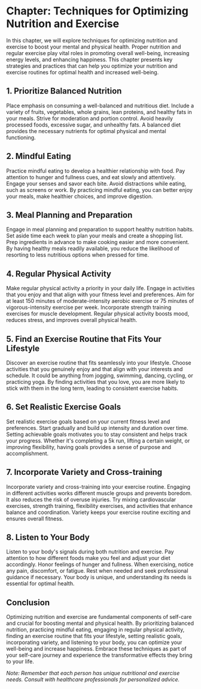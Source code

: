 Chapter: Techniques for Optimizing Nutrition and Exercise
=========================================================

In this chapter, we will explore techniques for optimizing nutrition and exercise to boost your mental and physical health. Proper nutrition and regular exercise play vital roles in promoting overall well-being, increasing energy levels, and enhancing happiness. This chapter presents key strategies and practices that can help you optimize your nutrition and exercise routines for optimal health and increased well-being.

**1. Prioritize Balanced Nutrition**
------------------------------------

Place emphasis on consuming a well-balanced and nutritious diet. Include a variety of fruits, vegetables, whole grains, lean proteins, and healthy fats in your meals. Strive for moderation and portion control. Avoid heavily processed foods, excessive sugar, and unhealthy fats. A balanced diet provides the necessary nutrients for optimal physical and mental functioning.

**2. Mindful Eating**
---------------------

Practice mindful eating to develop a healthier relationship with food. Pay attention to hunger and fullness cues, and eat slowly and attentively. Engage your senses and savor each bite. Avoid distractions while eating, such as screens or work. By practicing mindful eating, you can better enjoy your meals, make healthier choices, and improve digestion.

**3. Meal Planning and Preparation**
------------------------------------

Engage in meal planning and preparation to support healthy nutrition habits. Set aside time each week to plan your meals and create a shopping list. Prep ingredients in advance to make cooking easier and more convenient. By having healthy meals readily available, you reduce the likelihood of resorting to less nutritious options when pressed for time.

**4. Regular Physical Activity**
--------------------------------

Make regular physical activity a priority in your daily life. Engage in activities that you enjoy and that align with your fitness level and preferences. Aim for at least 150 minutes of moderate-intensity aerobic exercise or 75 minutes of vigorous-intensity exercise per week. Incorporate strength training exercises for muscle development. Regular physical activity boosts mood, reduces stress, and improves overall physical health.

**5. Find an Exercise Routine that Fits Your Lifestyle**
--------------------------------------------------------

Discover an exercise routine that fits seamlessly into your lifestyle. Choose activities that you genuinely enjoy and that align with your interests and schedule. It could be anything from jogging, swimming, dancing, cycling, or practicing yoga. By finding activities that you love, you are more likely to stick with them in the long term, leading to consistent exercise habits.

**6. Set Realistic Exercise Goals**
-----------------------------------

Set realistic exercise goals based on your current fitness level and preferences. Start gradually and build up intensity and duration over time. Setting achievable goals motivates you to stay consistent and helps track your progress. Whether it's completing a 5k run, lifting a certain weight, or improving flexibility, having goals provides a sense of purpose and accomplishment.

**7. Incorporate Variety and Cross-training**
---------------------------------------------

Incorporate variety and cross-training into your exercise routine. Engaging in different activities works different muscle groups and prevents boredom. It also reduces the risk of overuse injuries. Try mixing cardiovascular exercises, strength training, flexibility exercises, and activities that enhance balance and coordination. Variety keeps your exercise routine exciting and ensures overall fitness.

**8. Listen to Your Body**
--------------------------

Listen to your body's signals during both nutrition and exercise. Pay attention to how different foods make you feel and adjust your diet accordingly. Honor feelings of hunger and fullness. When exercising, notice any pain, discomfort, or fatigue. Rest when needed and seek professional guidance if necessary. Your body is unique, and understanding its needs is essential for optimal health.

**Conclusion**
--------------

Optimizing nutrition and exercise are fundamental components of self-care and crucial for boosting mental and physical health. By prioritizing balanced nutrition, practicing mindful eating, engaging in regular physical activity, finding an exercise routine that fits your lifestyle, setting realistic goals, incorporating variety, and listening to your body, you can optimize your well-being and increase happiness. Embrace these techniques as part of your self-care journey and experience the transformative effects they bring to your life.

*Note: Remember that each person has unique nutritional and exercise needs. Consult with healthcare professionals for personalized advice.*
